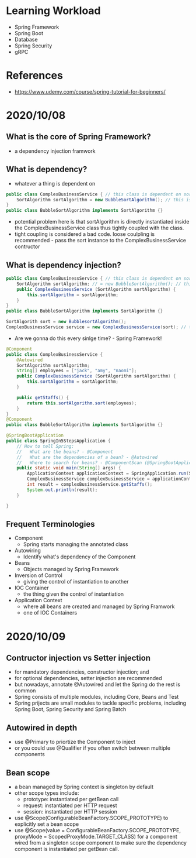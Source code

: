 # Learning Workload
- Spring Framework
- Spring Boot
- Database
- Spring Security
- gRPC
# References
- https://www.udemy.com/course/spring-tutorial-for-beginners/
# 2020/10/08
## What is the core of Spring Framework?
- a dependency injection framwork
## What is dependency?
- whatever a thing is dependent on
```java
public class ComplexBusinessService { // this class is dependent on sortAlgorithm
    SortAlgorithm sortAlgorithm = new BubbleSortAlgorithm(); // this is dependency of ComplexBusinessService
}
public class BubbleSortAlgorithm implements SortAlgorithm {}
```
- potential problem here is that sortAlgorithm is directly instantiated inside the ComplexBusinessService class thus tightly coupled with the class.
- tight coupling is considered a bad code. loose coulpling is recommended - pass the sort instance to the ComplexBusinessService contructor
## What is dependency injection?
```java
public class ComplexBusinessService { // this class is dependent on sortAlgorithm
    SortAlgorithm sortAlgorithm; // = new BubbleSortAlgorithm(); // this is dependency of ComplexBusinessService
    public ComplexBusinessService (SortAlgorithm sortAlgorithm) {
        this.sortAlgorithm = sortAlgorithm; 
    }
}
public class BubbleSortAlgorithm implements SortAlgorithm {}

SortAlgorith sort = new BubblesortAlgorithm();
ComplexBusinessService service = new ComplexBusinessService(sort); // this is dependency injection
```
- Are we gonna do this every sinlge time? - Spring Framework!
```java
@Component
public class ComplexBusinessService { 
    @Autowired
    SortAlgorithm sortAlgorithm;
    String[] employees = ["jack", "amy", "naomi"];
    public ComplexBusinessService (SortAlgorithm sortAlgorithm) {
        this.sortAlgorithm = sortAlgorithm;
    }

    public getStaffs() {
        return this.sortAlgorithm.sort(employees);
    }
}
@Component
public class BubbleSortAlgorithm implements SortAlgorithm {}

@SpringBootApplication
public class SpringIn5StepsApplication {
	// How to tell Spring:
	//   What are the beans? - @Component
	//   What are the dependencies of a bean? - @Autowired
	//   Where to search for beans? - @ComponentScan (@SpringBootApplication automatically scans the package and the sub-package)
	public static void main(String[] args) {
		ApplicationContext applicationContext = SpringApplication.run(SpringIn5StepsApplication.class, args);
		ComplexBusinessService complexBusinessService = applicationContext.getBean(ComplexBusinessService.class);
		int result = complexBusinessService.getStaffs();
		System.out.println(result);
	}

}
```
## Frequent Terminologies
- Component
  - Spring starts managing the annotated class
- Autowiring
  - Identify what's dependency of the Component
- Beans
  - Objects managed by Spring Framework
- Inversion of Control
  - giving the control of instantiation to another
- IOC Container
  - the thing given the control of instantiation
- Application Context
  - where all beans are created and managed by Spring Framwork
  - one of IOC Containers

# 2020/10/09
## Contructor injection vs Setter injection
- for mandatory dependencies, constructor injection; and
- for optional dependencies, setter injection are recommended
- but nowadays, annotate @Autowired and let the Spring do the rest is common
- Spring consists of multiple modules, including Core, Beans and Test
- Spring prijects are small modules to tackle specific problems, including Spring Boot, Spring Security and Spring Batch
## Autowired in depth
- use @Primary to priortize the Component to inject
- or you could use @Qualifier if you often switch between multiple components
## Bean scope
- a bean managed by Spring context is singleton by default
- other scope types include:
  - prototype: instantiated per getBean call
  - request: instantiated per HTTP request
  - session: instantiated per HTTP session
- use @Scope(ConfigurableBeanFactory.SCOPE_PROTOTYPE) to explicitly set a bean scope
- use @Scope(value = ConfigurableBeanFactory.SCOPE_PROTOTYPE, proxyMode = ScopedProxyMode.TARGET_CLASS) for a component wired from a singleton scope component to make sure the dependency component is instantiated per getBean call.

